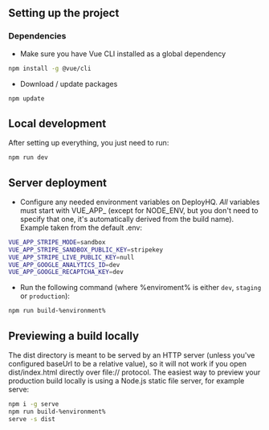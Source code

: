 ## Setting up the project

### Dependencies

* Make sure you have Vue CLI installed as a global dependency

```bash
npm install -g @vue/cli
```

* Download / update packages

```bash
npm update
```

## Local development

After setting up everything, you just need to run:

```bash
npm run dev
```

## Server deployment

* Configure any needed environment variables on DeployHQ. *All* variables must start with VUE_APP_ (except for NODE_ENV, but you don't need to specify that one, it's automatically derived from the build name). Example taken from the default .env:

```bash
VUE_APP_STRIPE_MODE=sandbox
VUE_APP_STRIPE_SANDBOX_PUBLIC_KEY=stripekey
VUE_APP_STRIPE_LIVE_PUBLIC_KEY=null
VUE_APP_GOOGLE_ANALYTICS_ID=dev
VUE_APP_GOOGLE_RECAPTCHA_KEY=dev
```

* Run the following command (where %enviroment% is either `dev`, `staging` or `production`):

```bash
npm run build-%environment%
```


## Previewing a build locally

The dist directory is meant to be served by an HTTP server (unless you've configured baseUrl to be a relative value), so it will not work if you open dist/index.html directly over file:// protocol. The easiest way to preview your production build locally is using a Node.js static file server, for example serve:

```bash
npm i -g serve
npm run build-%environment%
serve -s dist
```